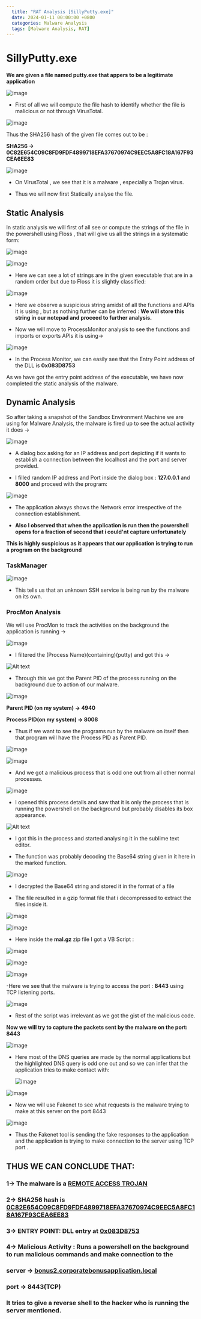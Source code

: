 ```yaml
---
  title: "RAT Analysis [SillyPutty.exe]"
  date: 2024-01-11 00:00:00 +0800
  categories: Malware Analysis
  tags: [Malware Analysis, RAT]
---
```


# SillyPutty.exe

**We are given a file named putty.exe that appers to be a legitimate application**

![image](https://github.com/it4ch1-007/Malware-Analysis/assets/133276365/6a4841c7-cbe9-43f5-bbaf-e5ea44c13e7d)


- First of all we will compute the file hash to identify whether the file is malicious or not through VirusTotal.

![image](https://github.com/it4ch1-007/Malware-Analysis/assets/133276365/2931770c-9907-4d45-97fe-90e2a2e908c7)



Thus the SHA256 hash of the given file comes out to be :

**SHA256 -> 0C82E654C09C8FD9FDF4899718EFA37670974C9EEC5A8FC18A167F93CEA6EE83**

![image](https://github.com/it4ch1-007/Malware-Analysis/assets/133276365/46b378cf-feb0-4002-b222-a84b39e41e86)



- On VirusTotal , we see that it is a malware , especially a Trojan virus.

- Thus we will now first Statically analyse the file.

## Static Analysis

In static analysis we will first of all see or compute the strings of the file in the powershell using Floss , that will give us all the strings in a systematic form:

![image](https://github.com/it4ch1-007/Malware-Analysis/assets/133276365/58be5c0b-6fee-4773-aec4-7ebc81a830de)



![image](https://github.com/it4ch1-007/Malware-Analysis/assets/133276365/40275802-a0db-4354-be3d-c9007d8c446b)


- Here we can see a lot of strings are in the given executable that are in a random order but due to Floss it is slightly classified:

![image](https://github.com/it4ch1-007/Malware-Analysis/assets/133276365/a123ed43-95bf-4a71-90f8-b545381380bd)


- Here we observe a suspicious string amidst of all the functions and APIs it is using , but as nothing further can be inferred : **We will store this string in our notepad and proceed to further analysis.**

- Now we will move to ProcessMonitor analysis to see the functions and imports or exports APIs it is using->

![image](https://github.com/it4ch1-007/Malware-Analysis/assets/133276365/ef84f264-8af8-47bd-99b6-0a93073952a6)


- In the Process Monitor, we can easily see that the Entry Point address of the DLL is **0x083D8753**

As we have got the entry point address of the executable, we have now completed the static analysis of the malware. 

## Dynamic Analysis

So after taking a snapshot of the Sandbox Environment Machine we are using for Malware Analysis, the malware is fired up to see the actual activity it does ->

![image](https://github.com/it4ch1-007/Malware-Analysis/assets/133276365/df02689b-5cd7-4532-80a0-9476cf2b6b77)


- A dialog box asking for an IP address and port depicting if it wants to establish a connection between the localhost and the port and server provided.

- I filled random IP address and Port inside the dialog box : **127.0.0.1** and **8000** and proceed with the program: 

![image](https://github.com/it4ch1-007/Malware-Analysis/assets/133276365/924e122e-4b8c-4795-9868-f6b45d6731bf)


- The application always shows the Network error irrespective of the connection establishment.
 
- **Also I observed that when the application is run then the powershell opens for a fraction of second that i could'nt capture unfortunately**

**This is highly suspicious as it appears that our application is trying to run a program on the background**

### TaskManager

![image](https://github.com/it4ch1-007/Malware-Analysis/assets/133276365/4824ca3f-cf14-4205-8903-b80a6e14282c)


- This tells us that an unknown SSH service is being run by the malware on its own.

### ProcMon Analysis

We will use ProcMon to track the activities on the background the application is running ->

![image](https://github.com/it4ch1-007/Malware-Analysis/assets/133276365/fadf2bd7-430d-43ac-8127-a1e64bb0410a)


- I filtered the (Process Name)(containing)(putty) and got this ->

![Alt text](image-12.png)

- Through this we got the Parent PID of the process running on the background due to action of our malware.

![image](https://github.com/it4ch1-007/Malware-Analysis/assets/133276365/bbf5f84a-adc5-4c81-8bc3-efdf63077b0d)


**Parent PID (on my system) -> 4940**

**Process PID(on my system) -> 8008**

- Thus if we want to see the programs run by the malware on itself then that program will have the Process PID as Parent PID.

![image](https://github.com/it4ch1-007/Malware-Analysis/assets/133276365/4a4b1c3d-6b23-4927-b71f-45909ef880f8)


![image](https://github.com/it4ch1-007/Malware-Analysis/assets/133276365/2108de59-6e35-4212-8a69-3ed0209d69ca)

- And we got a malicious process that is odd one out from all other normal processes.

![image](https://github.com/it4ch1-007/Malware-Analysis/assets/133276365/1ea242ef-af22-4e1d-bcdc-39d9826f8801)


- I opened this process details and saw that it is only the process that is running the powershell on the background but probably disables its box appearance.

![Alt text](image-22.png)

- I got this in the process and started analysing it in the sublime text editor.

- The function was probably decoding the Base64 string given in it here in the marked function.


![image](https://github.com/it4ch1-007/Malware-Analysis/assets/133276365/c44078fe-3e83-4325-93d7-4c168c117e3d)


- I decrypted the Base64 string and stored it in the format of a file 

- The file resulted in a gzip format file that i decompressed to extract the files inside it.

![image](https://github.com/it4ch1-007/Malware-Analysis/assets/133276365/ca1a87e8-2677-4a1f-9d67-910815fb4bde)


![image](https://github.com/it4ch1-007/Malware-Analysis/assets/133276365/c6cfbda1-3c15-4f9d-b0fa-6b05cf367da5)


- Here inside the **mal.gz** zip file I got a VB Script :

![image](https://github.com/it4ch1-007/Malware-Analysis/assets/133276365/1facb501-38ba-4267-8e26-6e075a478ee9)

![image](https://github.com/it4ch1-007/Malware-Analysis/assets/133276365/e95d5528-726a-448f-a75a-5c31c1955dda)


![image](https://github.com/it4ch1-007/Malware-Analysis/assets/133276365/cf92ee61-8eb7-4fa7-987a-3e2c146052e8)


-Here we see that the malware is trying to access the port : **8443** using TCP listening ports.

![image](https://github.com/it4ch1-007/Malware-Analysis/assets/133276365/67dd04eb-695d-4097-9752-3abc6d22a9e6)


- Rest of the script was irrelevant as we got the gist of the malicious code.

**Now we will try to capture the packets sent by the malware on the port: 8443**

![image](https://github.com/it4ch1-007/Malware-Analysis/assets/133276365/c9f92d90-9c26-469e-a6e4-795f998625be)


- Here most of the DNS queries are made by the normal applications but the highlighted DNS query is odd one out and so we can infer that the application tries to make contact with:

  ![image](https://github.com/it4ch1-007/Malware-Analysis/assets/133276365/fb45d840-62b9-4f9e-b729-caf36be10ab7)


![image](https://github.com/it4ch1-007/Malware-Analysis/assets/133276365/e10c359d-6ae5-4d9f-be36-cd13b82672fe)


- Now we will use Fakenet to see what requests is the malware trying to make at this server on the port 8443

![image](https://github.com/it4ch1-007/Malware-Analysis/assets/133276365/f35fa44f-2e67-4e9b-abcb-64b0001085f1)


- Thus the Fakenet tool is sending the fake responses to the application and the application is trying to make connection to the server using TCP port .

## THUS WE CAN CONCLUDE THAT:

### 1-> The malware is a <U>REMOTE ACCESS TROJAN</U>

### 2-> SHA256 hash is <u>0C82E654C09C8FD9FDF4899718EFA37670974C9EEC5A8FC18A167F93CEA6EE83</u>

### 3-> ENTRY POINT: DLL entry at <u>0x083D8753</u>

### 4-> Malicious Activity : Runs a powershell on the background to run malicious commands and make connection to the 
### server -> <u>bonus2.corporatebonusapplication.local</u>
### port -> 8443(TCP)

### It tries to give a reverse shell to the hacker who is running the server mentioned.







